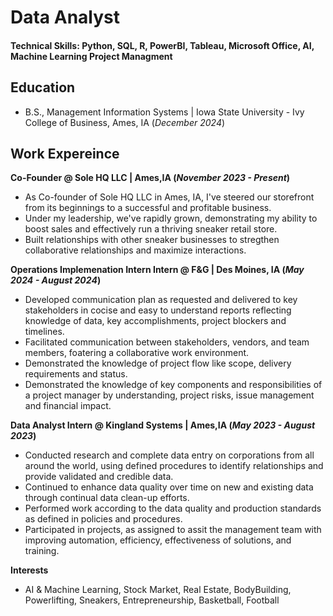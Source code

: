 # Data Analyst

#### Technical Skills: Python, SQL, R, PowerBI, Tableau, Microsoft Office, AI, Machine Learning Project Managment

## Education 
- B.S., Management Information Systems | Iowa State University - Ivy College of Business, Ames, IA (_December 2024_)

## Work Expereince 
**Co-Founder @ Sole HQ LLC | Ames,IA (_November 2023 - Present_)**
- As Co-founder of Sole HQ LLC in Ames, IA, I've steered our storefront from its beginnings to a successful and profitable business.
- Under my leadership, we've rapidly grown, demonstrating my ability to boost sales and effectively run a thriving sneaker retail store.
- Built relationships with other sneaker businesses to stregthen collaborative relationships and maximize interactions.

**Operations Implemenation Intern Intern @ F&G | Des Moines, IA (_May 2024 - August 2024_)**
- Developed communication plan as requested and delivered to key stakeholders in cocise and easy to understand reports reflecting knowledge of data, key accomplishments, project blockers and timelines.
- Facilitated communication between stakeholders, vendors, and team members, foatering a collaborative work environment.
- Demonstrated the knowledge of project flow like scope, delivery requirements and status.
- Demonstrated the knowledge of key components and responsibilities of a project manager by understanding, project risks, issue management and financial impact.

**Data Analyst Intern @ Kingland Systems | Ames,IA (_May 2023 - August 2023_)**
- Conducted research and complete data entry on corporations from all around the world, using defined procedures to identify relationships and provide validated and credible data.
- Continued to enhance data quality over time on new and existing data through continual data clean-up efforts.
- Performed work according to the data quality and production standards as defined in policies and procedures.
- Participated in projects, as assigned to assit the management team with improving automation, efficiency, effectiveness of solutions, and training.

**Interests** 
- AI & Machine Learning, Stock Market, Real Estate, BodyBuilding, Powerlifting, Sneakers, Entrepreneurship, Basketball, Football


